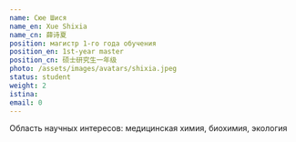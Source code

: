 ```yaml
---
name: Сюе Шися
name_en: Xue Shixia
name_cn: 薛诗夏
position: магистр 1-го года обучения
position_en: 1st-year master
position_cn: 硕士研究生一年级
photo: /assets/images/avatars/shixia.jpeg
status: student
weight: 2
istina: 
email: 0
---
```




Область научных интересов: медицинская химия, биохимия, экология



